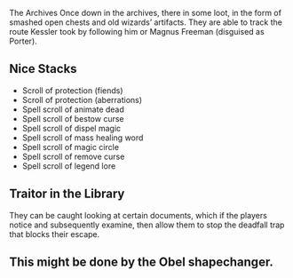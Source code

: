 The Archives
Once down in the archives, there in some loot, in the form of smashed open chests and old wizards’ artifacts. They are able to track the route Kessler took by following him or Magnus Freeman (disguised as Porter). 

## Nice Stacks

 * Scroll of protection (fiends)
 * Scroll of protection (aberrations)
 * Spell scroll of animate dead
 * Spell scroll of bestow curse
 * Spell scroll of dispel magic
 * Spell scroll of mass healing word
 * Spell scroll of magic circle
 * Spell scroll of remove curse
 * Spell scroll of legend lore

  ## Traitor in the Library

  They can be caught looking at certain documents, which if the players notice and subsequently examine, then allow them to stop the deadfall trap that blocks their escape. 

## This might be done by the Obel shapechanger.

  